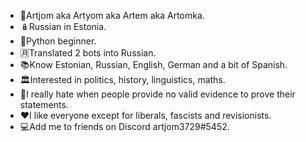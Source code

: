 - 👨Artjom aka Artyom aka Artem aka Artomka.
- 🪆Russian in Estonia.
- 🐍Python beginner.
- 🈷️Translated 2 bots into Russian.
- 📚Know Estonian, Russian, English, German and a bit of Spanish.
- 🏛️Interested in politics, history, linguistics, maths.
- 🚫I really hate when people provide no valid evidence to prove their statements.
- ❤️I like everyone except for liberals, fascists and revisionists.
- 💻Add me to friends on Discord artjom3729#5452.

<!---
artjom3729/artjom3729 is a ✨ special ✨ repository because its `README.md` (this file) appears on your GitHub profile.
You can click the Preview link to take a look at your changes.
--->
